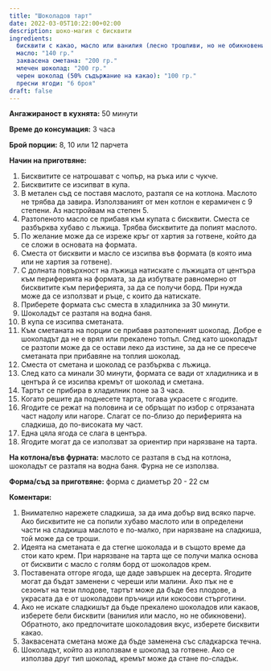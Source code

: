 ```yaml
---
title: "Шоколадов тарт"
date: 2022-03-05T10:22:00+02:00
description: шоко-магия с бисквити
ingredients:
  бисквити с какао, масло или ванилия (лесно трошливи, но не обикновени бисквити): "300 гр."
  масло: "140 гр."
  заквасена сметана: "200 гр."
  млечен шоколад: "200 гр."
  черен шоколад (50% съдържание на какао): "100 гр."
  пресни ягоди: "6 броя"
draft: false
---
```


**Ангажираност в кухнята:** 50 минути

**Време до консумация:** 3 часа

**Брой порции:** 8, 10 или 12 парчета

**Начин на приготвяне:**

1. Бисквитите се натрошават с чопър, на ръка или с чукче.
2. Бисквитите се изсипват в купа.
3. В метален съд се поставя маслото, разтапя се на котлона. Маслото не трябва да завира. Използваният от мен котлон е керамичен с 9 степени. Аз настройвам на степен 5.
4. Разтопеното масло се прибавя към купата с бисквити. Сместа се разбърква хубаво с лъжица. Трябва бисквитите да попият маслото.
5. По желание може да се изреже кръг от хартия за готвене, който да се сложи в основата на формата.
6. Сместа от бисквити и масло се изсипва във формата (в която има или не хартия за готвене). 
7. С долната повърхност на лъжица натискате с лъжицата от центъра към периферията на формата, за да избутвате равномерно от бисквитите към периферията, за да се получи борд. При нужда може да се използват и ръце, с които да натискате.
8. Приберете формата със сместа в хладилника за 30 минути.
9. Шоколадът се разтапя на водна баня. 
10. В купа се изсипва сметаната.
11. Към сметаната на порции се прибавя разтопеният шоколад. Добре е шоколадът да не е врял или прекалено топъл. След като шоколадът се разтопи може да се остави леко да изстине, за да не се пресече сметаната при прибавяне на топлия шоколад.
12. Сместа от сметана и шоколад се разбърква с лъжица. 
13. След като са минали 30 минути, формата се вади от хладилника и в центъра й се изсипва кремът от шоколад и сметана.
14. Тартът се прибира в хладилник поне за 3 часа.
15. Когато решите да поднесете тарта, тогава украсете с ягодите. 
16. Ягодите се режат на половина и се обръщат по избор с отрязаната част надолу или нагоре. Слагат се по-близо до периферията на сладкиша, до по-високата му част.
17. Една цяла ягода се слага в центъра.
18. Ягодите могат да се използват за ориентир при нарязване на тарта.

**На котлона/във фурната:** маслото се разтапя в съд на котлона, шоколадът се разтапя на водна баня. Фурна не се използва.

**Форма/съд за приготвяне:** форма с диаметър 20 - 22 см

**Коментари:** 
1. Внимателно нарежете сладкиша, за да има добър вид всяко парче. Ако бисквитите не са попили хубаво маслото или в определени части на сладкиша маслото е по-малко, при нарязване на сладкиша, той може да се троши.
2. Идеята на сметаната е да стегне шоколада и в същото време да стои като крем. При нарязване на тарта ще се получи малка основа от бисквити с масло с голям борд от шоколадов крем.
3. Поставената отгоре ягода, ще даде завършек на десерта. Ягодите могат да бъдат заменени с череши или малини. Ако пък не е сезонът на тези плодове, тартът може да бъде без плодове, а украсата да е от шоколадови пръчици или кокосови стърготини.
4. Ако не искате сладкишът да бъде прекалено шоколадов или какаов, изберете бели бисквити (ванилия или масло, но не обикновени). Обратното, ако предпочитате шоколадовия вкус, изберете бисквити какао.
5. Заквасената сметана може да бъде заменена със сладкарска течна.
6. Шоколадът, който аз използвам е шоколад за готвене. Ако се използва друг тип шоколад, кремът може да стане по-сладък.
